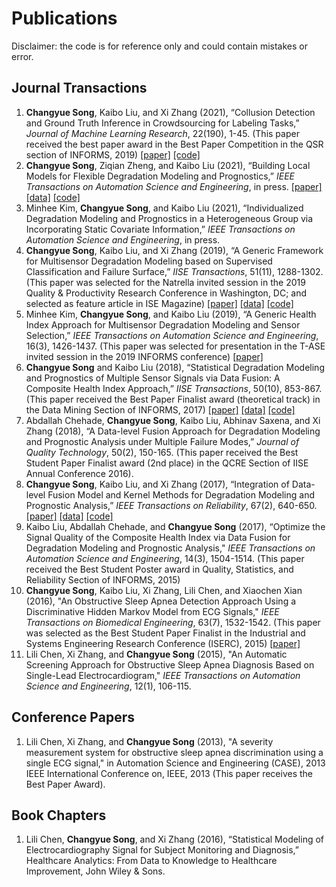 # Publications
Disclaimer: the code is for reference only and could contain mistakes or error.
## Journal Transactions
1. **Changyue Song**, Kaibo Liu, and Xi Zhang (2021), “Collusion Detection and Ground Truth Inference in Crowdsourcing for Labeling Tasks,” *Journal of Machine Learning Research*, 22(190), 1-45. (This paper received the best paper award in the Best Paper Competition in the QSR section of INFORMS, 2019) [\[paper\]](https://www.jmlr.org/papers/volume22/19-373/19-373.pdf) [\[code\]](collusion_crowdsourcing.zip)
2. **Changyue Song**, Ziqian Zheng, and Kaibo Liu (2021), “Building Local Models for Flexible Degradation Modeling and Prognostics,” *IEEE Transactions on Automation Science and Engineering*, in press. [\[paper\]](local_model.pdf) [\[data\]](https://ti.arc.nasa.gov/tech/dash/groups/pcoe/prognostic-data-repository/#turbofan) [\[code\]](local_model.zip)
3. Minhee Kim, **Changyue Song**, and Kaibo Liu (2021), “Individualized Degradation Modeling and Prognostics in a Heterogeneous Group via Incorporating Static Covariate Information,” *IEEE Transactions on Automation Science and Engineering*, in press.
4. **Changyue Song**, Kaibo Liu, and Xi Zhang (2019), “A Generic Framework for Multisensor Degradation Modeling based on Supervised Classification and Failure Surface,” *IISE Transactions*, 51(11), 1288-1302. (This paper was selected for the Natrella invited session in the 2019 Quality & Productivity Research Conference in Washington, DC; and selected as feature article in ISE Magazine) [\[paper\]](failure_surface.pdf) [\[data\]](https://ti.arc.nasa.gov/tech/dash/groups/pcoe/prognostic-data-repository/#turbofan) [\[code\]](failure_surface.zip)
5. Minhee Kim, **Changyue Song**, and Kaibo Liu (2019), “A Generic Health Index Approach for Multisensor Degradation Modeling and Sensor Selection,” *IEEE Transactions on Automation Science and Engineering*, 16(3), 1426-1437. (This paper was selected for presentation in the T-ASE invited session in the 2019 INFORMS conference) [\[paper\]](generic_HI.pdf)
6. **Changyue Song** and Kaibo Liu (2018), “Statistical Degradation Modeling and Prognostics of Multiple Sensor Signals via Data Fusion: A Composite Health Index Approach,” *IISE Transactions*, 50(10), 853-867. (This paper received the Best Paper Finalist award (theoretical track) in the Data Mining Section of INFORMS, 2017) [\[paper\]](quantile_HI.pdf) [\[data\]](https://ti.arc.nasa.gov/tech/dash/groups/pcoe/prognostic-data-repository/#turbofan) [\[code\]](quantileHI.zip)
7. Abdallah Chehade, **Changyue Song**, Kaibo Liu, Abhinav Saxena, and Xi Zhang (2018), “A Data-level Fusion Approach for Degradation Modeling and Prognostic Analysis under Multiple Failure Modes,” *Journal of Quality Technology*, 50(2), 150-165. (This paper received the Best Student Paper Finalist award (2nd place) in the QCRE Section of IISE Annual Conference 2016).
8. **Changyue Song**, Kaibo Liu, and Xi Zhang (2017), “Integration of Data-level Fusion Model and Kernel Methods for Degradation Modeling and Prognostic Analysis,” *IEEE Transactions on Reliability*, 67(2), 640-650. [\[paper\]](kernel_HI.pdf) [\[data\]](https://ti.arc.nasa.gov/tech/dash/groups/pcoe/prognostic-data-repository/#turbofan) [\[code\]](kernel_HI.zip)
9. Kaibo Liu, Abdallah Chehade, and **Changyue Song** (2017), “Optimize the Signal Quality of the Composite Health Index via Data Fusion for Degradation Modeling and Prognostic Analysis," *IEEE Transactions on Automation Science and Engineering*, 14(3), 1504-1514. (This paper received the Best Student Poster award in Quality, Statistics, and Reliability Section of INFORMS, 2015)
10. **Changyue Song**, Kaibo Liu, Xi Zhang, Lili Chen, and Xiaochen Xian (2016), "An Obstructive Sleep Apnea Detection Approach Using a Discriminative Hidden Markov Model from ECG Signals," *IEEE Transactions on Biomedical Engineering*, 63(7), 1532-1542. (This paper was selected as the Best Student Paper Finalist in the Industrial and Systems Engineering Research Conference (ISERC), 2015) [\[paper\]](OSA_HMM.pdf)
11. Lili Chen, Xi Zhang, and **Changyue Song** (2015), "An Automatic Screening Approach for Obstructive Sleep Apnea Diagnosis Based on Single-Lead Electrocardiogram," *IEEE Transactions on Automation Science and Engineering*, 12(1), 106-115.

## Conference Papers
1. Lili Chen, Xi Zhang, and **Changyue Song** (2013), "A severity measurement system for obstructive sleep apnea discrimination using a single ECG signal," in Automation Science and Engineering (CASE), 2013 IEEE International Conference on, IEEE, 2013 (This paper receives the Best Paper Award).

## Book Chapters
1. Lili Chen, **Changyue Song**, and Xi Zhang (2016), “Statistical Modeling of Electrocardiography Signal for Subject Monitoring and Diagnosis,” Healthcare Analytics: From Data to Knowledge to Healthcare Improvement, John Wiley & Sons.